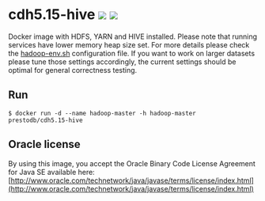 # cdh5.15-hive [![][layers-badge]][layers-link] [![][version-badge]][dockerhub-link]
           
[layers-badge]: https://images.microbadger.com/badges/image/prestodb/cdh5.15-hive.svg
[layers-link]: https://microbadger.com/images/prestodb/cdh5.15-hive
[version-badge]: https://images.microbadger.com/badges/version/prestodb/cdh5.15-hive.svg
[dockerhub-link]: https://hub.docker.com/r/prestodb/cdh5.15-hive

Docker image with HDFS, YARN and HIVE installed. Please note that running services have lower memory heap size set.
For more details please check the [hadoop-env.sh](files/conf/hadoop-env.sh) configuration file.
If you want to work on larger datasets please tune those settings accordingly, the current settings should be optimal
for general correctness testing.

## Run

```
$ docker run -d --name hadoop-master -h hadoop-master prestodb/cdh5.15-hive
```

## Oracle license

By using this image, you accept the Oracle Binary Code License Agreement for Java SE available here:
[http://www.oracle.com/technetwork/java/javase/terms/license/index.html](http://www.oracle.com/technetwork/java/javase/terms/license/index.html)

